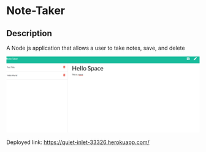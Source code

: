 # Note-Taker

## Description
A Node js application that allows a user to take notes, save, and delete

<img src="public\assets\images\Screenshot 2021-02-03 204006.png">

Deployed link:
https://quiet-inlet-33326.herokuapp.com/

 
